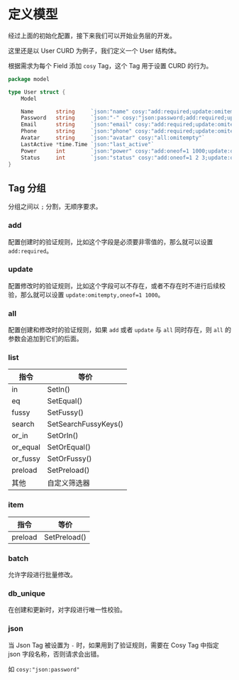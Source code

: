 # 定义模型

经过上面的初始化配置，接下来我们可以开始业务层的开发。

这里还是以 User CURD 为例子，我们定义一个 User 结构体。

根据需求为每个 Field 添加 `cosy` Tag，这个 Tag 用于设置 CURD 的行为。

```go
package model

type User struct {
	Model

	Name       string     `json:"name" cosy:"add:required;update:omitempty;list:fussy"`
	Password   string     `json:"-" cosy:"json:password;add:required;update:omitempty"` // hide password
	Email      string     `json:"email" cosy:"add:required;update:omitempty;list:fussy" gorm:"type:varchar(255);uniqueIndex"`
	Phone      string     `json:"phone" cosy:"add:required;update:omitempty;list:fussy" gorm:"index"`
	Avatar     string     `json:"avatar" cosy:"all:omitempty"`
	LastActive *time.Time `json:"last_active"`
	Power      int        `json:"power" cosy:"add:oneof=1 1000;update:omitempty,oneof=1 1000;list:in" gorm:"default:1"`
	Status     int        `json:"status" cosy:"add:oneof=1 2 3;update:omitempty,oneof=1 2 3;list:in" gorm:"default:1"`
}
```

## Tag 分组

分组之间以 `;` 分割，无顺序要求。

### add

配置创建时的验证规则，比如这个字段是必须要非零值的，那么就可以设置 `add:required`。

### update

配置修改时的验证规则，比如这个字段可以不存在，或者不存在时不进行后续校验，那么就可以设置 `update:omitempty,oneof=1 1000`。

### all

配置创建和修改时的验证规则，如果 `add` 或者 `update` 与 `all` 同时存在，则 `all` 的参数会追加到它们的后面。

### list

| 指令       | 等价                   |
|----------|----------------------|
| in       | SetIn()              |
| eq       | SetEqual()           |
| fussy    | SetFussy()           |
| search   | SetSearchFussyKeys() |
| or_in    | SetOrIn()            |
| or_equal | SetOrEqual()         |
| or_fussy | SetOrFussy()         |
| preload  | SetPreload()         |
| 其他       | 自定义筛选器               |

### item

| 指令      | 等价           |
|---------|--------------|
| preload | SetPreload() |

### batch
允许字段进行批量修改。

### db_unique
在创建和更新时，对字段进行唯一性校验。

### json

当 Json Tag 被设置为 `-` 时，如果用到了验证规则，需要在 Cosy Tag 中指定 json 字段名称，否则请求会出错。

如 `cosy:"json:password"`
